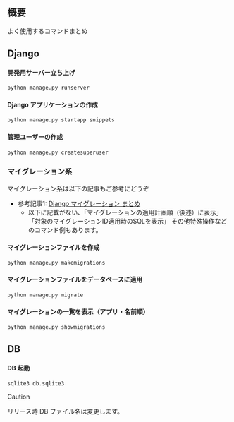 ## 概要
よく使用するコマンドまとめ

## Django
#### 開発用サーバー立ち上げ
``` sh
python manage.py runserver
```

#### Django アプリケーションの作成
``` sh
python manage.py startapp snippets
```

#### 管理ユーザーの作成
``` sh
python manage.py createsuperuser
```

### マイグレーション系
マイグレーション系は以下の記事もご参考にどうぞ
- 参考記事1: [Django マイグレーション まとめ](https://qiita.com/okoppe8/items/c9f8372d5ac9a9679396)
  - 以下に記載がない、「マイグレーションの適用計画順（後述）に表示」「対象のマイグレーションID適用時のSQLを表示」 その他特殊操作などのコマンド例もあります。

#### マイグレーションファイルを作成
``` sh
python manage.py makemigrations
```

#### マイグレーションファイルをデータベースに適用
``` sh
python manage.py migrate
```

#### マイグレーションの一覧を表示（アプリ・名前順）
``` sh
python manage.py showmigrations
```

## DB
#### DB 起動
``` sh
sqlite3 db.sqlite3
```
> [!CAUTION]
> リリース時 DB ファイル名は変更します。